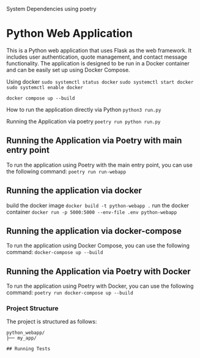 System Dependencies using poetry
# Python Web Application
This is a Python web application that uses Flask as the web framework. It includes user authentication,
quote management, and contact message functionality. The application is designed to be run in a Docker container
and can be easily set up using Docker Compose.

Using docker
```sudo systemctl status docker```
```sudo systemctl start docker```
```sudo systemctl enable docker```

```docker compose up --build```


How to run the application directly via Python
```python3 run.py```

Running the Application via poetry
```poetry run python run.py```

## Running the Application via Poetry with main entry point
To run the application using Poetry with the main entry point, you can use the following command:
```poetry run run-webapp```

## Running the application via docker
build the docker image
```docker build -t python-webapp .```
run the docker container
```docker run -p 5000:5000 --env-file .env python-webapp```

## Running the application via docker-compose
To run the application using Docker Compose, you can use the following command:
```docker-compose up --build```

## Running the Application via Poetry with Docker
To run the application using Poetry with Docker, you can use the following command:
```poetry run docker-compose up --build```

### Project Structure
The project is structured as follows:
```
python_webapp/
├── my_app/

## Running Tests